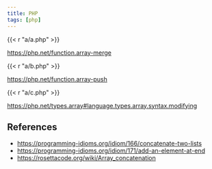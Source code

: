 ```yaml
---
title: PHP
tags: [php]
---
```


{{< r "a/a.php" >}}

<https://php.net/function.array-merge>

{{< r "a/b.php" >}}

<https://php.net/function.array-push>

{{< r "a/c.php" >}}

<https://php.net/types.array#language.types.array.syntax.modifying>

## References

- <https://programming-idioms.org/idiom/166/concatenate-two-lists>
- <https://programming-idioms.org/idiom/171/add-an-element-at-end>
- <https://rosettacode.org/wiki/Array_concatenation>
